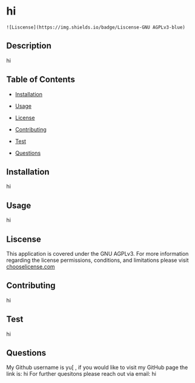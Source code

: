 
  # hi
  
    ![Liscense](https://img.shields.io/badge/Liscense-GNU AGPLv3-blue)
  

  ## Description 
  hi

  ## Table of Contents 
  * [Installation](#installation)
  * [Usage](#Usage)
  
   * [License](#License)
  
  * [Contributing](#Contributing)
  * [Test](#Test)
  * [Questions](#Questions)
  
  ## Installation 
  hi

  ## Usage
  hi

  
  ## Liscense
  This application is covered under the GNU AGPLv3.
  For more information regarding the license permissions, conditions, and limitations please
  visit [chooselicense.com](https://choosealicense.com/licenses/)
  

  ## Contributing
  hi

  ## Test
  hi

  ## Questions
  My Github username is yu[ , if you would like to visit my GitHub page the link is: hi
  For further quesitons please reach out via email: hi

